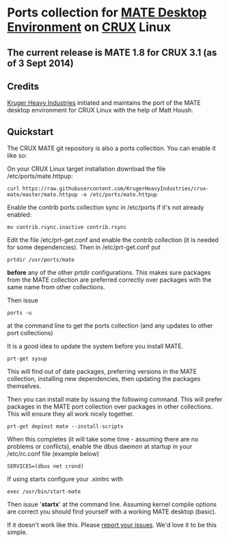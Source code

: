 # Ports collection for [MATE Desktop Environment](http://www.mate-desktop.org/) on [CRUX](https://crux.nu/) Linux #

## The current release is MATE 1.8 for CRUX 3.1 (as of 3 Sept 2014) ##

## Credits ##

[Kruger Heavy Industries](http://www.krugerheavyindustries.com) initiated and maintains the port of the MATE desktop environment for CRUX Linux with the help of Matt Housh.

## Quickstart ##

The CRUX MATE git repository is also a ports collection. You can enable it like so:

On your CRUX Linux target installation download the file /etc/ports/mate.httpup:


```
curl https://raw.githubusercontent.com/KrugerHeavyIndustries/crux-mate/master/mate.httpup -o /etc/ports/mate.httpup
```

Enable the contrib ports collection sync in /etc/ports if it's not already enabled:

```
mv contrib.rsync.inactive contrib.rsync
```

Edit the file /etc/prt-get.conf and enable the contrib collection (it is needed for some dependencies). Then in /etc/prt-get.conf put

```
prtdir /usr/ports/mate 
```

**before** any of the other prtdir configurations. This makes sure packages from the MATE collection are preferred correctly over packages with the same name from other collections.

Then issue

```
ports -u
```

at the command line to get the ports collection (and any updates to other port collections)

It is a good idea to update the system before you install MATE.

```
prt-get sysup 
```

This will find out of date packages, preferring versions in the MATE collection, installing new dependencies, then updating the packages themselves.

Then you can install mate by issuing the following command. This will prefer packages in the MATE port collection over packages in other collections. This will ensure they all work nicely together.

```
prt-get depinst mate --install-scripts
```

When this completes (it will take some time - assuming there are no problems or conflicts), enable the dbus daemon at startup in your /etc/rc.conf file (example below)

```
SERVICES=(dbus net crond) 
```

If using startx configure your .xinitrc with

```
exec /usr/bin/start-mate
```

Then issue '**startx**' at the command line. Assuming kernel compile options are correct you should find yourself with a working MATE desktop (basic).

If it doesn't work like this. Please [report your issues](https://github.com/KrugerHeavyIndustries/crux-mate/issues). We'd love it to be this simple.
